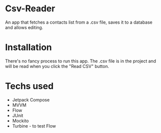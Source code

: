# Csv-Reader
An app that fetches a contacts list from a .csv file, saves it to a database and allows editing.

# Installation
There's no fancy process to run this app. The .csv file is in the project and will be read when you click the "Read CSV" button.

# Techs used
- Jetpack Compose
- MVVM
- Flow
- JUnit
- Mockito
- Turbine - to test Flow
